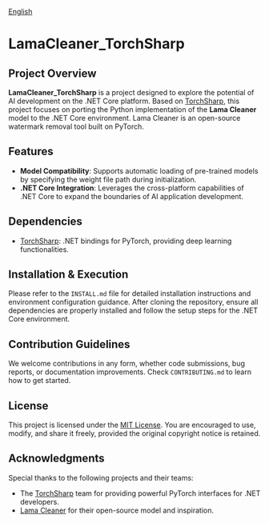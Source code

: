 [English](README.md)
# LamaCleaner_TorchSharp

## Project Overview

**LamaCleaner_TorchSharp** is a project designed to explore the potential of AI development on the .NET Core platform. Based on [TorchSharp](https://github.com/dotnet/TorchSharp), this project focuses on porting the Python implementation of the **Lama Cleaner** model to the .NET Core environment. Lama Cleaner is an open-source watermark removal tool built on PyTorch.

## Features

- **Model Compatibility**: Supports automatic loading of pre-trained models by specifying the weight file path during initialization.
- **.NET Core Integration**: Leverages the cross-platform capabilities of .NET Core to expand the boundaries of AI application development.

## Dependencies

- [TorchSharp](https://github.com/dotnet/TorchSharp): .NET bindings for PyTorch, providing deep learning functionalities.

## Installation & Execution

Please refer to the `INSTALL.md` file for detailed installation instructions and environment configuration guidance. After cloning the repository, ensure all dependencies are properly installed and follow the setup steps for the .NET Core environment.

## Contribution Guidelines

We welcome contributions in any form, whether code submissions, bug reports, or documentation improvements. Check `CONTRIBUTING.md` to learn how to get started.

## License

This project is licensed under the [MIT License](LICENSE). You are encouraged to use, modify, and share it freely, provided the original copyright notice is retained.

## Acknowledgments

Special thanks to the following projects and their teams:
- The [TorchSharp](https://github.com/dotnet/TorchSharp) team for providing powerful PyTorch interfaces for .NET developers.
- [Lama Cleaner](https://github.com/Sanster/lama-cleaner) for their open-source model and inspiration.